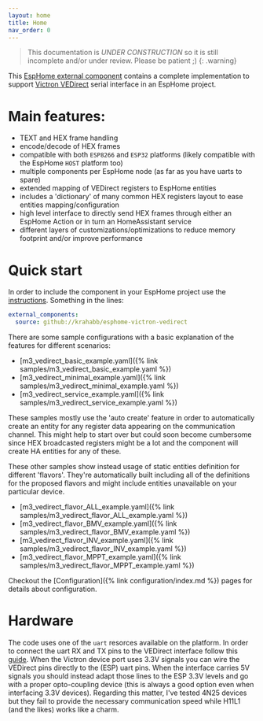 ```yaml
---
layout: home
title: Home
nav_order: 0
---
```


> This documentation is _UNDER CONSTRUCTION_ so it is still incomplete and/or under review. Please be patient ;)
> {: .warning}

This [EspHome external component](https://esphome.io/components/external_components) contains a complete implementation to support [Victron VEDirect](https://www.victronenergy.com/upload/documents/VE.Direct-Protocol-3.33.pdf) serial interface in an EspHome project.

# Main features:

- TEXT and HEX frame handling
- encode/decode of HEX frames
- compatible with both `ESP8266` and `ESP32` platforms (likely compatible with the EspHome `HOST` platform too)
- multiple components per EspHome node (as far as you have uarts to spare)
- extended mapping of VEDirect registers to EspHome entities
- includes a 'dictionary' of many common HEX registers layout to ease entities mapping/configuration
- high level interface to directly send HEX frames through either an EspHome Action or in turn an HomeAssistant service
- different layers of customizations/optimizations to reduce memory footprint and/or improve performance

# Quick start

In order to include the component in your EspHome project use the [instructions](https://esphome.io/components/external_components). Something in the lines:

```yaml
external_components:
  source: github://krahabb/esphome-victron-vedirect
```

There are some sample configurations with a basic explanation of the features for different scenarios:

- [m3_vedirect_basic_example.yaml]({% link samples/m3_vedirect_basic_example.yaml %})
- [m3_vedirect_minimal_example.yaml]({% link samples/m3_vedirect_minimal_example.yaml %})
- [m3_vedirect_service_example.yaml]({% link samples/m3_vedirect_service_example.yaml %})

These samples mostly use the 'auto create' feature in order to automatically create an entity for any register data appearing on the communication channel. This might help to start over but could soon become cumbersome since HEX broadcasted registers might be a lot and the component will create HA entities for any of these.

These other samples show instead usage of static entities definition for different 'flavors'.
They're automatically built including all of the definitions for the proposed flavors and might include entities unavailable on your particular device.

- [m3_vedirect_flavor_ALL_example.yaml]({% link samples/m3_vedirect_flavor_ALL_example.yaml %})
- [m3_vedirect_flavor_BMV_example.yaml]({% link samples/m3_vedirect_flavor_BMV_example.yaml %})
- [m3_vedirect_flavor_INV_example.yaml]({% link samples/m3_vedirect_flavor_INV_example.yaml %})
- [m3_vedirect_flavor_MPPT_example.yaml]({% link samples/m3_vedirect_flavor_MPPT_example.yaml %})

Checkout the [Configuration]({% link configuration/index.md %}) pages for details about configuration.

# Hardware

The code uses one of the `uart` resorces available on the platform. In order to connect the uart RX and TX pins to the VEDirect interface follow this [guide](https://www.victronenergy.com/live/vedirect_protocol:faq). When the Victron device port uses 3.3V signals you can wire the VEDirect pins directly to the (ESP) uart pins. When the interface carries 5V signals you should instead adapt those lines to the ESP 3.3V levels and go with a proper opto-coupling device (this is always a good option even when interfacing 3.3V devices). Regarding this matter, I've tested 4N25 devices but they fail to provide the necessary communication speed while H11L1 (and the likes) works like a charm.
